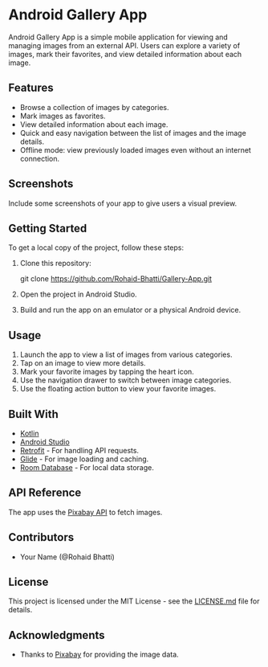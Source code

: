 # Android Gallery App

Android Gallery App is a simple mobile application for viewing and managing images from an external API. Users can explore a variety of images, mark their favorites, and view detailed information about each image.

## Features

- Browse a collection of images by categories.
- Mark images as favorites.
- View detailed information about each image.
- Quick and easy navigation between the list of images and the image details.
- Offline mode: view previously loaded images even without an internet connection.

## Screenshots

Include some screenshots of your app to give users a visual preview.

## Getting Started

To get a local copy of the project, follow these steps:

1. Clone this repository:

   git clone https://github.com/Rohaid-Bhatti/Gallery-App.git

2. Open the project in Android Studio.

3. Build and run the app on an emulator or a physical Android device.

## Usage

1. Launch the app to view a list of images from various categories.
2. Tap on an image to view more details.
3. Mark your favorite images by tapping the heart icon.
4. Use the navigation drawer to switch between image categories.
5. Use the floating action button to view your favorite images.

## Built With

- [Kotlin](https://kotlinlang.org/)
- [Android Studio](https://developer.android.com/studio)
- [Retrofit](https://square.github.io/retrofit/) - For handling API requests.
- [Glide](https://github.com/bumptech/glide) - For image loading and caching.
- [Room Database](https://developer.android.com/jetpack/androidx/releases/room) - For local data storage.

## API Reference

The app uses the [Pixabay API](https://pixabay.com/api/docs/) to fetch images.

## Contributors

- Your Name (@Rohaid Bhatti)

## License

This project is licensed under the MIT License - see the [LICENSE.md](LICENSE.md) file for details.

## Acknowledgments

- Thanks to [Pixabay](https://pixabay.com/) for providing the image data.